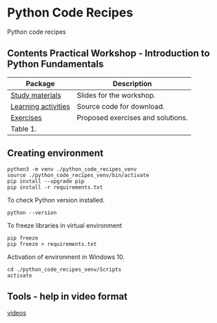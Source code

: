 # Python Code Recipes
Python code recipes

## Contents Practical Workshop - Introduction to Python Fundamentals

| Package                   | Description            |
|---------------------------|-------------------------|
| [Study materials](https://github.com/juancarlosmiranda/python_code_recipes/tree/main/workshop_aua_slides) | Slides for the workshop. |
| [Learning activities](https://github.com/juancarlosmiranda/python_code_recipes/tree/main/workshop_aua_activities) | Source code for download. |
| [Exercises](https://github.com/juancarlosmiranda/python_code_recipes/tree/main/workshop_aua_exercises) | Proposed exercises and solutions. |
| Table 1. |  |


## Creating environment
```
python3 -m venv ./python_code_recipes_venv
source ./python_code_recipes_venv/bin/activate
pip install --upgrade pip
pip install -r requirements.txt
```

To check Python version installed.
```
python --version
```

To freeze libraries in virtual environment
```
pip freeze
pip freeze > requirements.txt
```

Activation of environment in Windows 10.
```
cd ./python_code_recipes_venv/Scripts
activate
```

## Tools - help in video format
[videos](https://drive.google.com/drive/folders/1yutCgClZ_jfDEANlMQ3ixUFFoq79nVl-?usp=sharing)


